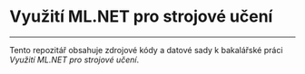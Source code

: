 # Využití ML.NET pro strojové učení
---
Tento repozitář obsahuje zdrojové kódy a datové sady k bakalářské práci *Využití ML.NET pro strojové učení*.
